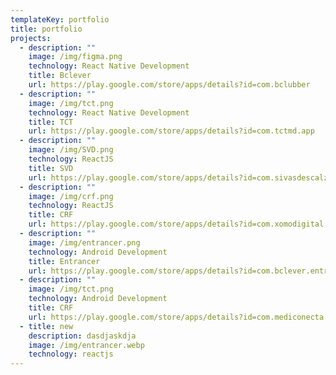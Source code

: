 ```yaml
---
templateKey: portfolio
title: portfolio
projects:
  - description: ""
    image: /img/figma.png
    technology: React Native Development
    title: Bclever
    url: https://play.google.com/store/apps/details?id=com.bclubber
  - description: ""
    image: /img/tct.png
    technology: React Native Development
    title: TCT
    url: https://play.google.com/store/apps/details?id=com.tctmd.app
  - description: ""
    image: /img/SVD.png
    technology: ReactJS
    title: SVD
    url: https://play.google.com/store/apps/details?id=com.sivasdescalzo.svd_app
  - description: ""
    image: /img/crf.png
    technology: ReactJS
    title: CRF
    url: https://play.google.com/store/apps/details?id=com.xomodigital.crf
  - description: ""
    image: /img/entrancer.png
    technology: Android Development
    title: Entrancer
    url: https://play.google.com/store/apps/details?id=com.bclever.entrancer
  - description: ""
    image: /img/tct.png
    technology: Android Development
    title: CRF
    url: https://play.google.com/store/apps/details?id=com.mediconecta.mediconecta1
  - title: new
    description: dasdjaskdja
    image: /img/entrancer.webp
    technology: reactjs
---
```

